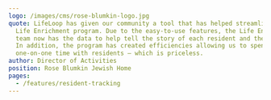 ```yaml
---
logo: /images/cms/rose-blumkin-logo.jpg
quote: LifeLoop has given our community a tool that has helped streamline our
  Life Enrichment program. Due to the easy-to-use features, the Life Enrichment
  team now has the data to help tell the story of each resident and their needs.
  In addition, the program has created efficiencies allowing us to spend more
  one-on-one time with residents — which is priceless.
author: Director of Activities
position: Rose Blumkin Jewish Home
pages:
  - /features/resident-tracking
---
```

